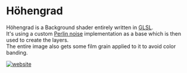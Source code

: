 # Höhengrad

Höhengrad is a Background shader entirely written in [GLSL](https://www.khronos.org/opengl/wiki/Core_Language_(GLSL)).  
It's using a custom [Perlin noise](https://en.wikipedia.org/wiki/Perlin_noise) implementation as a base which is then used to create the layers.\
The entire image also gets some film grain applied to it to avoid color banding.

[![website](https://cdn.jsdelivr.net/npm/@intergrav/devins-badges@3/assets/cozy/documentation/website_vector.svg)](https://realrobotix.github.io/Hoehengrad/)
